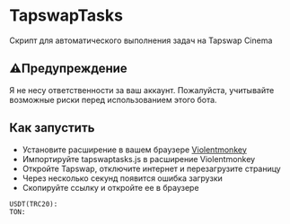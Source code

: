 # TapswapTasks
Скрипт для автоматического выполнения задач на Tapswap Cinema

## ⚠️Предупреждение
Я не несу ответственности за ваш аккаунт. Пожалуйста, учитывайте возможные риски перед использованием этого бота.

## Как запустить
* Установите расширение в вашем браузере [Violentmonkey](https://chromewebstore.google.com/detail/violentmonkey/jinjaccalgkegednnccohejagnlnfdag?hl=be)
* Импортируйте tapswaptasks.js в расширение Violentmonkey
* Откройте Tapswap, отключите интернет и перезагрузите страницу
* Через несколько секунд появится ошибка загрузки
* Скопируйте ссылку и откройте ее в браузере


```
USDT(TRC20): 
TON: 
```
